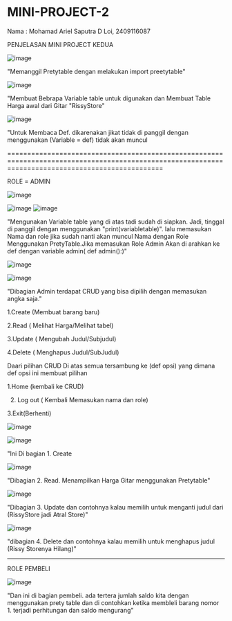 # MINI-PROJECT-2
Nama : Mohamad Ariel Saputra D Loi, 2409116087



PENJELASAN MINI PROJECT KEDUA

![image](https://github.com/user-attachments/assets/ec551108-8a03-4c4d-a064-48e87bd4698d)

"Memanggil Pretytable dengan melakukan import preetytable"


![image](https://github.com/user-attachments/assets/233a1a94-5d49-41db-9034-62838b9a8a06)

"Membuat Bebrapa Variable table untuk digunakan dan Membuat Table Harga awal dari Gitar "RissyStore"


![image](https://github.com/user-attachments/assets/3b7600a1-6d00-44ba-966c-65906d305e4b)

"Untuk Membaca Def. dikarenakan jikat tidak di panggil dengan menggunakan (Variable = def) tidak akan muncul

===================================================================================================================================================

ROLE = ADMIN

![image](https://github.com/user-attachments/assets/d0266270-8634-484c-91a1-01f39f6289d6)


![image](https://github.com/user-attachments/assets/05e1ef5d-9b58-4fcd-ab0a-d9d77f08fd54)
![image](https://github.com/user-attachments/assets/35255b36-6695-422c-9943-1d3cc1d5f5fe)


"Mengunakan Variable table yang di atas tadi sudah di siapkan. Jadi, tinggal di panggil dengan menggunakan "print(variabletable)". lalu memasukan Nama dan role jika sudah nanti akan muncul Nama dengan Role Menggunakan PretyTable.Jika memasukan Role Admin Akan di arahkan ke def dengan variable admin( def admin():)"

![image](https://github.com/user-attachments/assets/c5cf276b-3033-424a-8d20-d2a2eb7f9c05)

![image](https://github.com/user-attachments/assets/fa656be0-eb37-4694-b57b-642e1124336b)


"Dibagian Admin terdapat CRUD yang bisa dipilih dengan memasukan angka saja."

1.Create (Membuat barang baru)

2.Read ( Melihat Harga/Melihat tabel)

3.Update ( Mengubah Judul/Subjudul)

4.Delete ( Menghapus Judul/SubJudul)

Daari pilihan CRUD Di atas semua tersambung ke (def opsi) yang dimana def opsi ini membuat pilihan

1.Home (kembali ke CRUD)

2. Log out ( Kembali Memasukan nama dan role)
   
3.Exit(Berhenti)

![image](https://github.com/user-attachments/assets/596afa59-e65f-444a-a339-d4a2340935e8)

![image](https://github.com/user-attachments/assets/24778064-e6cb-437f-9b0b-72b08f19e8a0)


"Ini Di bagian 1. Create

![image](https://github.com/user-attachments/assets/fe9cff25-1480-4666-bee2-07051e8c34df)

"Dibagian 2. Read. Menampilkan Harga Gitar menggunakan Pretytable"

![image](https://github.com/user-attachments/assets/87fc2c3b-bde3-4f44-9757-70d0a18c4d9f)

"Dibagian 3. Update dan contohnya kalau memilih untuk menganti judul dari (RissyStore jadi Atral Store)"

![image](https://github.com/user-attachments/assets/1c108a50-51d2-4827-9f87-0ca36476f00f)

"dibagian 4. Delete dan contohnya kalau memilih untuk menghapus judul (Rissy Storenya Hilang)"

------------------------------------------------------------------------------------------------------------------------------

ROLE PEMBELI

![image](https://github.com/user-attachments/assets/46b68217-b6f3-4407-9eed-ffb7410a3a04)

"Dan ini di bagian pembeli. ada tertera jumlah saldo kita dengan menggunakan prety table dan di contohkan ketika membleli barang nomor 1. terjadi perhitungan
dan saldo mengurang"













